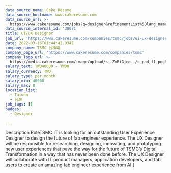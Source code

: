 ```yaml
---
data_source_name: Cake Resume
data_source_hostname: www.cakeresume.com
data_source_url: >-
  https://www.cakeresume.com/jobs?q=designer&refinementList%5Blang_name%5D%5B0%5D=English&refinementList%5Bsalary_type%5D=per_year
data_source_internal_id: '38071'
title: UI/UX Designer
job_url: 'https://www.cakeresume.com/companies/tsmc/jobs/ui-ux-designer-60562c'
date: 2022-03-16T01:44:42.934Z
company_name: TSMC 台積電
company_page_url: 'https://www.cakeresume.com/companies/tsmc'
company_logo_url: >-
  https://media.cakeresume.com/image/upload/s--ZmRiGjeo--/c_pad,fl_png8,h_200,w_200/v1587717601/oyx38n4bbzpjemxiqfqn.png
salary_text: TWD40000 - TWD0
salary_currency: TWD
salary_type: per_month
salary_min: 40000
salary_max: 0
location_list:
  - Taiwan
  - 台灣
job_tags: []
badges:
  - Designer

---
```


Description RoleTSMC IT is looking for an outstanding User Experience Designer to design the future of fab engineer experience. The UX Designer will be responsible for researching, designing, innovating, and prototyping new user experiences that pave the way for the future of TSMC’s Digital Transformation in a way that has never been done before. The UX Designer will collaborate with IT product managers, application developers, and fab users to create an amazing fab engineer experience from AI (